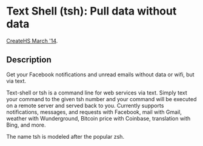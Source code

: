 # Text Shell (tsh): Pull data without data

[CreateHS March '14](http://www.createhs.com/challenge).

## Description

Get your Facebook notifications and unread emails without data or wifi, but via text.

Text-shell or tsh is a command line for web services via text. Simply text your command to the given tsh number and your command will be executed on a remote server and served back to you. Currently supports notifications, messages, and requests with Facebook, mail with Gmail, weather with Wunderground, Bitcoin price with Coinbase, translation with Bing, and more.

The name tsh is modeled after the popular zsh.
